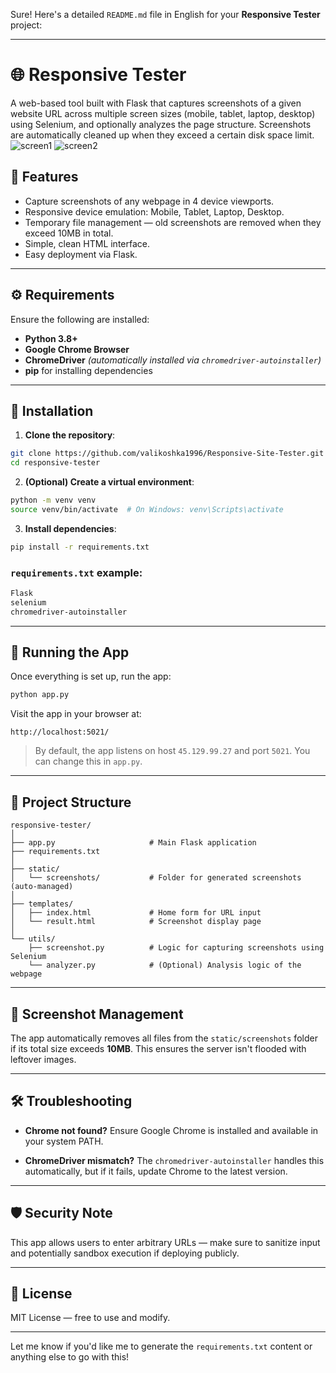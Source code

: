 Sure! Here's a detailed `README.md` file in English for your **Responsive Tester** project:

---

# 🌐 Responsive Tester

A web-based tool built with Flask that captures screenshots of a given website URL across multiple screen sizes (mobile, tablet, laptop, desktop) using Selenium, and optionally analyzes the page structure. Screenshots are automatically cleaned up when they exceed a certain disk space limit.
![screen1](https://github.com/user-attachments/assets/03228ce9-7b1c-4daa-b520-bde45591015b)
![screen2](https://github.com/user-attachments/assets/9561fdef-fb33-46a3-a20b-47a5525c7cc1)

## 📸 Features

- Capture screenshots of any webpage in 4 device viewports.
- Responsive device emulation: Mobile, Tablet, Laptop, Desktop.
- Temporary file management — old screenshots are removed when they exceed 10MB in total.
- Simple, clean HTML interface.
- Easy deployment via Flask.

---

## ⚙️ Requirements

Ensure the following are installed:

- **Python 3.8+**
- **Google Chrome Browser**
- **ChromeDriver** *(automatically installed via `chromedriver-autoinstaller`)*
- **pip** for installing dependencies

---

## 🧰 Installation

1. **Clone the repository**:

```bash
git clone https://github.com/valikoshka1996/Responsive-Site-Tester.git
cd responsive-tester
```

2. **(Optional) Create a virtual environment**:

```bash
python -m venv venv
source venv/bin/activate  # On Windows: venv\Scripts\activate
```

3. **Install dependencies**:

```bash
pip install -r requirements.txt
```

### `requirements.txt` example:

```txt
Flask
selenium
chromedriver-autoinstaller
```

---

## 🚀 Running the App

Once everything is set up, run the app:

```bash
python app.py
```

Visit the app in your browser at:

```
http://localhost:5021/
```

> By default, the app listens on host `45.129.99.27` and port `5021`. You can change this in `app.py`.

---

## 📁 Project Structure

```
responsive-tester/
│
├── app.py                     # Main Flask application
├── requirements.txt
│
├── static/
│   └── screenshots/           # Folder for generated screenshots (auto-managed)
│
├── templates/
│   ├── index.html             # Home form for URL input
│   └── result.html            # Screenshot display page
│
└── utils/
    ├── screenshot.py          # Logic for capturing screenshots using Selenium
    └── analyzer.py            # (Optional) Analysis logic of the webpage
```

---

## 🧹 Screenshot Management

The app automatically removes all files from the `static/screenshots` folder if its total size exceeds **10MB**. This ensures the server isn't flooded with leftover images.

---

## 🛠 Troubleshooting

- **Chrome not found?**
  Ensure Google Chrome is installed and available in your system PATH.

- **ChromeDriver mismatch?**
  The `chromedriver-autoinstaller` handles this automatically, but if it fails, update Chrome to the latest version.

---

## 🛡 Security Note

This app allows users to enter arbitrary URLs — make sure to sanitize input and potentially sandbox execution if deploying publicly.

---

## 📃 License

MIT License — free to use and modify.

---

Let me know if you'd like me to generate the `requirements.txt` content or anything else to go with this!
